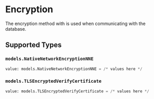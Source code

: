 # Encryption

The encryption method with is used when communicating with the database.


## Supported Types

### `models.NativeNetworkEncryptionNNE`

```python
value: models.NativeNetworkEncryptionNNE = /* values here */
```

### `models.TLSEncryptedVerifyCertificate`

```python
value: models.TLSEncryptedVerifyCertificate = /* values here */
```

